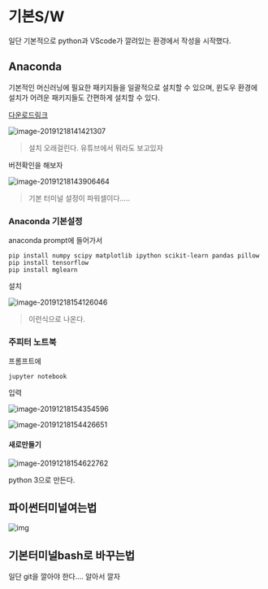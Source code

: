 # 기본S/W

일단 기본적으로 python과  VScode가 깔려있는 환경에서 작성을 시작했다.

## Anaconda

기본적인 머신러닝에 필요한 패키지들을 일괄적으로 설치할 수 있으며, 윈도우 환경에 설치가 어려운 패키지들도 간편하게 설치할 수 있다.

[다운로드링크](https://www.anaconda.com/distribution/)

![image-20191218141421307](C:\Users\kim\Documents\GitHub\TIL\python\MachinLearning\기본sw설치.assets\image-20191218141421307.png)

> 설치 오래걸린다. 유튜브에서 뭐라도 보고있자





버전확인을 해보자

![image-20191218143906464](C:\Users\kim\Documents\GitHub\TIL\python\MachinLearning\기본sw설치.assets\image-20191218143906464.png)

> 기본 터미널 설정이 파워셀이다.....



### Anaconda 기본설정

anaconda prompt에 들어가서

```
pip install numpy scipy matplotlib ipython scikit-learn pandas pillow
pip install tensorflow
pip install mglearn
```

설치

![image-20191218154126046](C:\Users\kim\Documents\GitHub\TIL\python\MachinLearning\기본sw설치.assets\image-20191218154126046.png)

> 이런식으로 나온다.



### 주피터 노트북

프롬프트에

```
jupyter notebook
```

입력

![image-20191218154354596](C:\Users\kim\Documents\GitHub\TIL\python\MachinLearning\기본sw설치.assets\image-20191218154354596.png)



![image-20191218154426651](C:\Users\kim\Documents\GitHub\TIL\python\MachinLearning\기본sw설치.assets\image-20191218154426651.png)



#### 새로만들기

![image-20191218154622762](C:\Users\kim\Documents\GitHub\TIL\python\MachinLearning\기본sw설치.assets\image-20191218154622762.png)

python 3으로 만든다.





## 파이썬터미널여는법

![img](https://www.codingfactory.net/wp-content/uploads/vscode-python-05.png)





## 기본터미널bash로 바꾸는법

일단  git을 깔아야 한다.... 알아서 깔자



